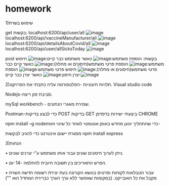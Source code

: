 # homework
1)שימוש בשרת


get בקשות:
localhost:6200/api/user/all
![image](https://github.com/dvora269290/homework/assets/132925327/7219657e-51ce-415f-b0e7-848a1171e7ae)
localhost:6200/api/vaccineManufacturer/all
![image](https://github.com/dvora269290/homework/assets/132925327/e45a50f2-decf-4fd5-8f76-0eac49789252)
localhost:6200/api/detailsAboutCovid/all
![image](https://github.com/dvora269290/homework/assets/132925327/d5f0fa5b-687d-464f-bf3a-39f78796b1b8)
localhost:6200/api/user/allSicksToday
![image](https://github.com/dvora269290/homework/assets/132925327/b74d6648-6471-4950-b9f4-0a06cd787d4c)


post בקשות:
הוספת משתמש:![image](https://github.com/dvora269290/homework/assets/132925327/334f8845-c4ab-4994-88ef-10d4bfb06b02)
כאשר משתמש כבר קיים:![image](https://github.com/dvora269290/homework/assets/132925327/92e867bd-8797-4aaf-9042-02afa81da456)
חיפוש משתמש:![image](https://github.com/dvora269290/homework/assets/132925327/38270e74-fb76-40b9-98e7-9082f66eed99)
הוספת פרטי משתמש(חיסונים או מחלה):![image](https://github.com/dvora269290/homework/assets/132925327/1b9bafef-2524-4db9-881d-6361038c2958)
כאשר קיים כבר פרטי משתמש(חיסונים או מחלה):![image](https://github.com/dvora269290/homework/assets/132925327/bde2f7e8-cedc-4c61-ad26-d88389d91b16)
חיפוש פרטי משתמש:![image](https://github.com/dvora269290/homework/assets/132925327/a6415bdd-1af5-4128-9e75-36751065770b)
הוספת יצרן חיסון:![image](https://github.com/dvora269290/homework/assets/132925327/3a76a300-3c80-41ff-b15e-581b46586b80)
כאשר יצרן כבר קיים:![image](https://github.com/dvora269290/homework/assets/132925327/26c9541e-e099-4c2b-adee-76b8fa984597)



2)תלויות חיצוניות
-הפלטפורמה עליה כתבתי את הפרויקט.                     Visual studio code   


Nodejs-סביבת זמן ריצה.


mySql workbench - שמירת מאגרי הנתונים.


Postman-כדי לבצע בדיקות POST  בדיקות GET ביצעתי ישירות בדפדפן CHROME


npm install –g nodemon   	כדי שהתהליך יטען מחדש באופן אוטומטי לאחר כל שינוי-
 
 
 מסגרת יישום אינטרנט כדי להגיב לבקשות npm install express                                  


3)הנחות



•	ניתן לערוך חיסונים שונים עבור אותו משתמש ע"י יצרנים שונים.


•	הפרש התאריכים בין תשובה חיובית להחלמה -14 יום.


•	עבור הטבלאות לקוחות ופרטים בנושא הקורונה בעת יצירת רשומה חדשה השרת מקבל את כל האובייקט. (במקומות שאפשר ללא ערך הערך כברירת המחדל הוא "")

